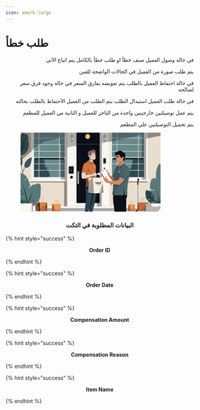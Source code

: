 ```yaml
---
icon: xmark-large
---
```


# طلب خطأ

<p align="right">في حالة وصول العميل صنف خطأ او طلب خطأ بالكامل يتم اتباع الآتي</p>

<p align="right">يتم طلب صورة من العميل في الحالات الواضحة للعين</p>

<p align="right">في حالة احتفاظ العميل بالطلب يتم تعويضه بفارق السعر في حالة وجود فرق سعر لصالحه</p>

<p align="right">في حالة طلب العميل استبدال الطلب يتم الطلب من العميل الأحتفاظ بالطلب بحالته</p>

<p align="right">يتم عمل توصيلتين خارجيتين واحدة من التاجر للعميل و الثانية من العميل للمطعم</p>

<p align="right">يتم تحميل التوصيلتين علي المطعم</p>

<figure><img src="../../.gitbook/assets/Flat vector graphic in a clean, simple style depicting a Caucasian male customer, appearing mildly disappointed, standing at his modern apartment&#x27;s front door. He holds a takeout bag, from which a food co (1).jpg" alt="" width="375"><figcaption></figcaption></figure>

<h3 align="center">البيانات المطلوبة في التكت</h3>

{% hint style="success" %}
<p align="center"><strong>Order ID</strong></p>
{% endhint %}

{% hint style="success" %}
<p align="center"><strong>Order Date</strong></p>
{% endhint %}

{% hint style="success" %}
<p align="center"><strong>Compensation Amount</strong></p>
{% endhint %}

{% hint style="success" %}
<p align="center"><strong>Compensation Reason</strong></p>
{% endhint %}

{% hint style="success" %}
<p align="center"><strong>Item Name</strong></p>
{% endhint %}
